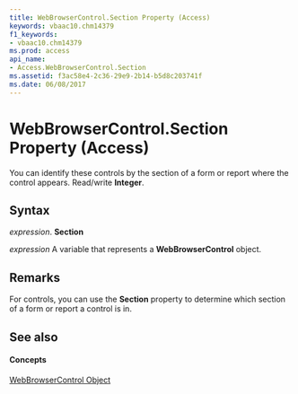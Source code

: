 ```yaml
---
title: WebBrowserControl.Section Property (Access)
keywords: vbaac10.chm14379
f1_keywords:
- vbaac10.chm14379
ms.prod: access
api_name:
- Access.WebBrowserControl.Section
ms.assetid: f3ac58e4-2c36-29e9-2b14-b5d8c203741f
ms.date: 06/08/2017
---
```



# WebBrowserControl.Section Property (Access)

You can identify these controls by the section of a form or report where the control appears. Read/write  **Integer**.


## Syntax

 _expression_. **Section**

 _expression_ A variable that represents a **WebBrowserControl** object.


## Remarks

For controls, you can use the  **Section** property to determine which section of a form or report a control is in.


## See also


#### Concepts


[WebBrowserControl Object](webbrowsercontrol-object-access.md)

